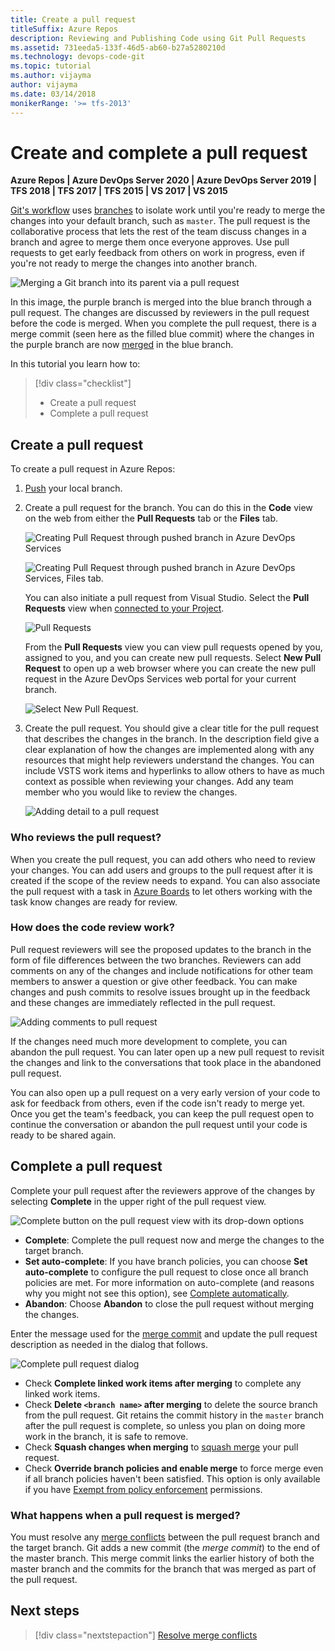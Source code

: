 ```yaml
---
title: Create a pull request
titleSuffix: Azure Repos
description: Reviewing and Publishing Code using Git Pull Requests
ms.assetid: 731eeda5-133f-46d5-ab60-b27a5280210d
ms.technology: devops-code-git 
ms.topic: tutorial
ms.author: vijayma
author: vijayma
ms.date: 03/14/2018
monikerRange: '>= tfs-2013'
---
```



#  Create and complete a pull request

**Azure Repos | Azure DevOps Server 2020 | Azure DevOps Server 2019 | TFS 2018 | TFS 2017 | TFS 2015 | VS 2017 | VS 2015**

[Git's workflow](gitworkflow.md) uses [branches](branches.md) to isolate work until you're ready to merge the changes into your default branch, such as `master`. 
The pull request is the collaborative process that lets the rest of the team discuss changes in a branch and agree to merge them once everyone approves.
Use pull requests to get early feedback from others on work in progress, even if you're not ready to merge the changes into another branch.

![Merging a Git branch into its parent via a pull request](media/merge.png)

In this image, the purple branch is merged into the blue branch through a pull request. The changes are discussed by reviewers in the pull request before the code is merged.
When you complete the pull request, there is a merge commit (seen here as the filled blue commit) where the changes in the purple branch are now [merged](merging.md) in the blue branch. 

In this tutorial you learn how to:

> [!div class="checklist"]
> * Create a pull request
> * Complete a pull request

## Create a pull request

To create a pull request in Azure Repos:

1. [Push](pushing.md) your local branch.
2. Create a pull request for the branch. You can do this in the **Code** view on the web from either the **Pull Requests** tab or the **Files** tab.

   ![Creating Pull Request through pushed branch in Azure DevOps Services](media/pull-requests/create-pr-from-push.png)

   ![Creating Pull Request through pushed branch in Azure DevOps Services, Files tab.](media/pull-requests/create-pr-from-push-files-tab.png)
 
   You can also initiate a pull request from Visual Studio. Select the **Pull Requests** view when [connected to your Project](../../organizations/projects/connect-to-projects.md).

   ![Pull Requests](media/pull-requests/pull-requests.png)

   From the **Pull Requests** view you can view pull requests opened by you, assigned to you, and you can create new pull requests. Select **New Pull Request** to open up a web browser where you can create the new pull request in the Azure DevOps Services web portal for your current branch.   

   ![Select New Pull Request.](media/pull-requests/new-pull-request.png)

3. Create the pull request. You should give a clear title for the pull request that describes the changes in the branch. In the description field give a clear explanation of how the changes are implemented along with any resources that might help reviewers understand the changes. You can include VSTS work items and hyperlinks to allow others to have as much context as possible when reviewing your changes. Add any team member who you would like to review the changes. 

   ![Adding detail to a pull request](media/pull-request-detail.png)

### Who reviews the pull request?

When you create the pull request, you can add others who need to review your changes. You can add users and groups to the pull request after it is created if the scope of the
review needs to expand. You can also associate the pull request with a task in [Azure Boards](../../boards/queries/link-work-items-support-traceability.md) to let others working with the task know changes are ready for review.

### How does the code review work?

Pull request reviewers will see the proposed updates to the branch in the form of file differences between the two branches. Reviewers can add comments on any of the changes and 
include notifications for other team members to answer a question or give other feedback. You can make changes and push commits to resolve issues brought up in the feedback and these 
changes are immediately reflected in the pull request.

![Adding comments to pull request](media/pull_request_comment.png)

If the changes need much more development to complete, you can abandon the pull request. You can later open up a new pull request to
revisit the changes and link to the conversations that took place in the abandoned pull request. 

You can also open up a pull request on a very early version of your code to ask for feedback from others, even if the code isn't ready to merge yet. 
Once you get the team's feedback, you can keep the pull request open to continue the conversation or abandon the pull request until your code is ready to be shared again. 

## Complete a pull request

Complete your pull request after the reviewers approve of the changes by selecting **Complete** in the upper right of the pull request view.

![Complete button on the pull request view with its drop-down options](media/pull-requests/complete_pr_options.png)

- **Complete**: Complete the pull request now and merge the changes to the target branch.
- **Set auto-complete**: If you have branch policies, you can choose **Set auto-complete** to configure the pull request to close once all branch policies are met. For more information on auto-complete (and reasons why you might not see this option), see [Complete automatically](pull-requests.md).
- **Abandon**: Choose **Abandon** to close the pull request without merging the changes. 

Enter the message used for the [merge commit](merging.md) and update the pull request description as needed in the dialog that follows. 

![Complete pull request dialog](./media/complete-pull-request-dialog.png)

- Check **Complete linked work items after merging** to complete any linked work items.
- Check **Delete `<branch name>` after merging** to delete the source branch from the pull request. Git retains the commit history in the `master` branch after the pull request is complete, 
so unless you plan on doing more work in the branch, it is safe to remove.
- Check **Squash changes when merging** to [squash merge](merging-with-squash.md) your pull request.
- Check **Override branch policies and enable merge** to force merge even if all branch policies haven't been satisfied. This option is only available if you have [Exempt from policy enforcement](branch-policies.md#bypass-branch-policies) permissions.


### What happens when a pull request is merged?
You must resolve any [merge conflicts](merging.md) between the pull request branch and the target branch. Git adds
a new commit (the *merge commit*) to the end of the master branch. This merge commit links the earlier history of both the master branch and the commits for the branch
that was merged as part of the pull request.

## Next steps

> [!div class="nextstepaction"]
> [Resolve merge conflicts](merging.md)
